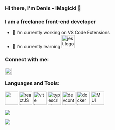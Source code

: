 <link rel="stylesheet" href="https://cdn.jsdelivr.net/gh/devicons/devicon@v2.15.1/devicon.min.css">

### Hi there, I'm Denis - lMagickl 👋

### I am a freelance front-end developer
- 🔭 I’m currently working on VS Code Extensions
- 🌱 I’m currently learning <a href="https://www.figma.com/fr/" title="Figma"><img alt="jest logo" src="https://static.figma.com/app/icon/1/favicon.ico" width="42"></a>

### Connect with me:
<a href="https://www.linkedin.com/in/denis-karupovic-88aa00171" title="LinkedIn"><img align="left" width="22px" src="https://cdn.jsdelivr.net/npm/simple-icons@3.13.0/icons/linkedin.svg" /></a>
<br>

### Languages and Tools:
<p>
<a href="https://www.java.com/fr/" title="Java"><img align="left" width="42px" src="https://cdn.jsdelivr.net/gh/devicons/devicon/icons/java/java-original-wordmark.svg" /></a>
<a href="https://reactjs.org/" title="ReactJS"><img alt="reactJS logo" src="https://reactjs.org/favicon.ico" width="42"></a>
<a href="https://vitejs.dev/" title="Vite"><img alt="vite logo" src="https://vitejs.dev/logo.svg" width="42"></a>
<a href="https://www.typescriptlang.org/" title="Typescript"><img alt="typescript logo" src="https://www.typescriptlang.org/favicon.ico" width="42"></a>
<a href="https://containers.dev/" title="DevContainers"><img alt="devcontainer logo" src="https://containers.dev/img/favicon.ico" width="42"></a>
<a href="https://www.docker.com/" title="Docker"><img alt="docker logo" src="https://www.docker.com/wp-content/uploads/2023/04/cropped-Docker-favicon-32x32.png" width="42"></a>
<a href="https://mui.com/" title="MUI"><img alt="MUI logo" src="https://mui.com/static/favicon.ico" width="42"></a>
</p>

<img src="https://komarev.com/ghpvc/?username=lmagickl"/>

<a href="https://www.buymeacoffee.com/lMagickl"><img src="https://img.buymeacoffee.com/button-api/?text=Buy me a coffee&emoji=&slug=lMagickl&button_colour=FFDD00&font_colour=000000&font_family=Cookie&outline_colour=000000&coffee_colour=ffffff" /></a>
